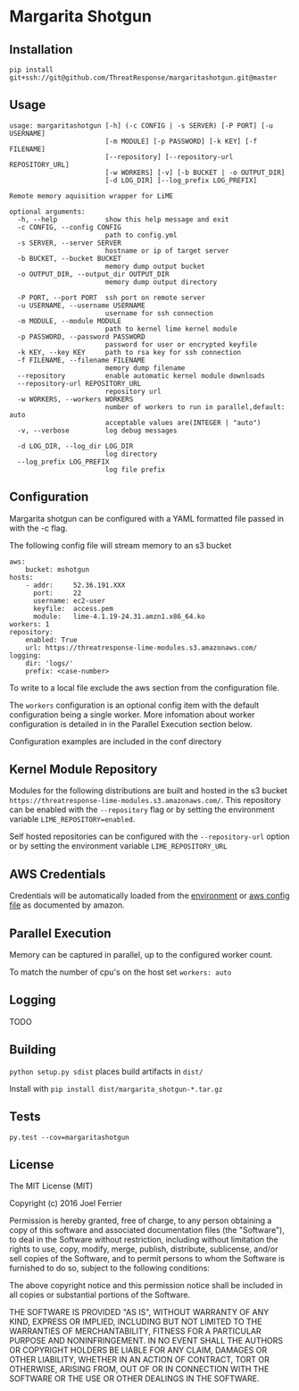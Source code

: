 # Margarita Shotgun

## Installation

`pip install git+ssh://git@github.com/ThreatResponse/margaritashotgun.git@master`

## Usage

```
usage: margaritashotgun [-h] (-c CONFIG | -s SERVER) [-P PORT] [-u USERNAME]
                        [-m MODULE] [-p PASSWORD] [-k KEY] [-f FILENAME]
                        [--repository] [--repository-url REPOSITORY_URL]
                        [-w WORKERS] [-v] [-b BUCKET | -o OUTPUT_DIR]
                        [-d LOG_DIR] [--log_prefix LOG_PREFIX]

Remote memory aquisition wrapper for LiME

optional arguments:
  -h, --help            show this help message and exit
  -c CONFIG, --config CONFIG
                        path to config.yml
  -s SERVER, --server SERVER
                        hostname or ip of target server
  -b BUCKET, --bucket BUCKET
                        memory dump output bucket
  -o OUTPUT_DIR, --output_dir OUTPUT_DIR
                        memory dump output directory

  -P PORT, --port PORT  ssh port on remote server
  -u USERNAME, --username USERNAME
                        username for ssh connection
  -m MODULE, --module MODULE
                        path to kernel lime kernel module
  -p PASSWORD, --password PASSWORD
                        password for user or encrypted keyfile
  -k KEY, --key KEY     path to rsa key for ssh connection
  -f FILENAME, --filename FILENAME
                        memory dump filename
  --repository          enable automatic kernel module downloads
  --repository-url REPOSITORY_URL
                        repository url
  -w WORKERS, --workers WORKERS
                        number of workers to run in parallel,default: auto
                        acceptable values are(INTEGER | "auto")
  -v, --verbose         log debug messages

  -d LOG_DIR, --log_dir LOG_DIR
                        log directory
  --log_prefix LOG_PREFIX
                        log file prefix
```

## Configuration

Margarita shotgun can be configured with a YAML formatted file passed in with the -c flag.  
  
The following config file will stream memory to an s3 bucket  

    aws:
        bucket: mshotgun
    hosts:
        - addr:     52.36.191.XXX
          port:     22
          username: ec2-user
          keyfile:  access.pem
          module:   lime-4.1.19-24.31.amzn1.x86_64.ko
    workers: 1
    repository:
        enabled: True
        url: https://threatresponse-lime-modules.s3.amazonaws.com/
    logging:
        dir: 'logs/'
        prefix: <case-number>

To write to a local file exclude the aws section from the configuration file.  
  
The `workers` configuration is an optional config item with the default configuration being a single worker.  More infomation about worker configuration is detailed in in the Parallel Execution section below.  
  
Configuration examples are included in the conf directory  

## Kernel Module Repository

Modules for the following distributions are built and hosted in the s3 bucket `https://threatresponse-lime-modules.s3.amazonaws.com/`.  This repository can be enabled with the `--repository` flag or by setting the environment variable `LIME_REPOSITORY=enabled`.  

Self hosted repositories can be configured with the `--repository-url` option or by setting the environment variable `LIME_REPOSITORY_URL`

##  AWS Credentials

Credentials will be automatically loaded from the [environment](https://docs.aws.amazon.com/cli/latest/userguide/cli-chap-getting-started.html#cli-config-files) or [aws config file](https://docs.aws.amazon.com/cli/latest/userguide/cli-chap-getting-started.html#cli-environment) as documented by amazon.

## Parallel Execution

Memory can be captured in parallel, up to the configured worker count.  

To match the number of cpu's on the host set `workers: auto`

## Logging

TODO  

## Building

`python setup.py sdist` places build artifacts in `dist/`  

Install with `pip install dist/margarita_shotgun-*.tar.gz`  

## Tests

    py.test --cov=margaritashotgun

## License

The MIT License (MIT)

Copyright (c) 2016 Joel Ferrier

Permission is hereby granted, free of charge, to any person obtaining a copy
of this software and associated documentation files (the "Software"), to deal
in the Software without restriction, including without limitation the rights
to use, copy, modify, merge, publish, distribute, sublicense, and/or sell
copies of the Software, and to permit persons to whom the Software is
furnished to do so, subject to the following conditions:

The above copyright notice and this permission notice shall be included in all
copies or substantial portions of the Software.

THE SOFTWARE IS PROVIDED "AS IS", WITHOUT WARRANTY OF ANY KIND, EXPRESS OR
IMPLIED, INCLUDING BUT NOT LIMITED TO THE WARRANTIES OF MERCHANTABILITY,
FITNESS FOR A PARTICULAR PURPOSE AND NONINFRINGEMENT. IN NO EVENT SHALL THE
AUTHORS OR COPYRIGHT HOLDERS BE LIABLE FOR ANY CLAIM, DAMAGES OR OTHER
LIABILITY, WHETHER IN AN ACTION OF CONTRACT, TORT OR OTHERWISE, ARISING FROM,
OUT OF OR IN CONNECTION WITH THE SOFTWARE OR THE USE OR OTHER DEALINGS IN THE
SOFTWARE.
